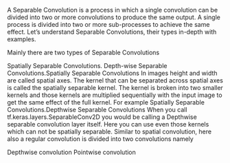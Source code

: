 A Separable Convolution is a process in which a single convolution can be divided into two or more convolutions to produce the same output. A single process is divided into two or more sub-processes to achieve the same effect. Let’s understand Separable Convolutions, their types in-depth with examples.

Mainly there are two types of Separable Convolutions

Spatially Separable Convolutions.
Depth-wise Separable Convolutions.Spatially Separable Convolutions
In images height and width are called spatial axes. The kernel that can be separated across spatial axes is called the spatially separable kernel. The kernel is broken into two smaller kernels and those kernels are multiplied sequentially with the input image to get the same effect of the full kernel.
For example
Spatially Separable Convolutions.Depthwise Separable Convolutions
When you call tf.keras.layers.SeparableConv2D you would be calling a Depthwise separable convolution layer itself. Here you can use even those kernels which can not be spatially separable. Similar to spatial convolution, here also a regular convolution is divided into two convolutions namely

Depthwise convolution
Pointwise convolution
